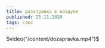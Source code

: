 ```yaml
---
title: дозаправка в воздухе
published: 25.11.2020
tags: сэкс
---
```

$video("/content/dozapravka.mp4")$
